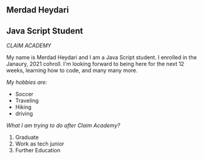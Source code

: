 ## Merdad Heydari

## Java Script Student

*CLAIM ACADEMY*

My name is Merdad Heydari and I am a Java Script student. I enrolled in the Janaury, 2021 cohroll. I'm looking forward to being here for the next 12 weeks, learning how to code, and many many more.



_My hobbies are:_
- Soccer
- Traveling 
- Hiking
- driving

_What I am trying to do after Claim Academy?_
 1. Graduate 
 2. Work as tech junior
 3. Further Education
 



![]()



